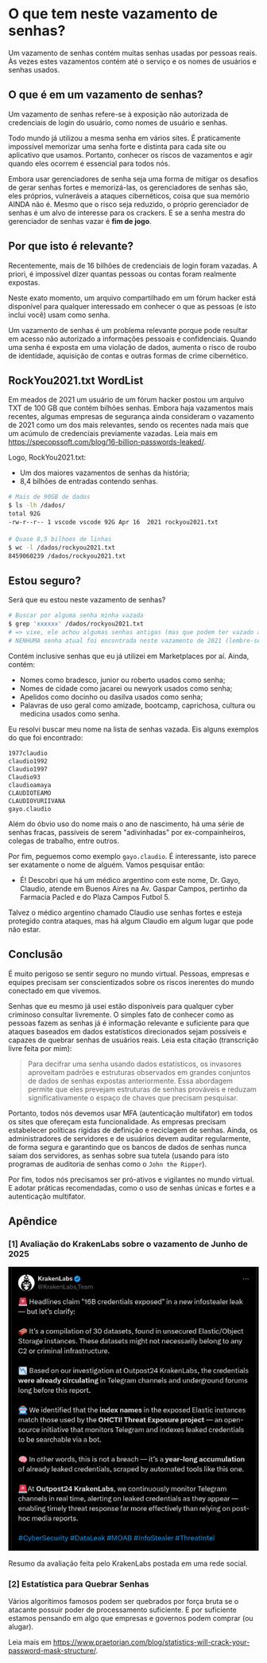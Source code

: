 # O que tem neste vazamento de senhas?

Um vazamento de senhas contém muitas senhas usadas por pessoas reais. Às vezes estes vazamentos contém até o serviço e
os nomes de usuários e senhas usados.

## O que é em um vazamento de senhas?

Um vazamento de senhas refere-se à exposição não autorizada de credenciais de login do usuário, como nomes de usuário e
senhas.

Todo mundo já utilizou a mesma senha em vários sites. É praticamente impossível memorizar uma senha forte e distinta
para cada site ou aplicativo que usamos. Portanto, conhecer os riscos de vazamentos e agir quando eles ocorrem é
essencial para todos nós.

Embora usar gerenciadores de senha seja uma forma de mitigar os desafios de gerar senhas fortes e memorizá-las, os
gerenciadores de senhas são, eles próprios, vulneráveis a ataques cibernéticos, coisa que sua memório AINDA não é. Mesmo
que o risco seja reduzido, o próprio gerenciador de senhas é um alvo de interesse para os crackers. E se a senha mestra
do gerenciador de senhas vazar é **fim de jogo**.

## Por que isto é relevante?

Recentemente, mais de 16 bilhões de credenciais de login foram vazadas. A priori, é impossível dizer quantas pessoas ou
contas foram realmente expostas.

Neste exato momento, um arquivo compartilhado em um fórum hacker está disponível para qualquer interessado em conhecer o
que as pessoas (e isto inclui você) usam como senha.

Um vazamento de senhas é um problema relevante porque pode resultar em acesso não autorizado a informações pessoais e
confidenciais. Quando uma senha é exposta em uma violação de dados, aumenta o risco de roubo de identidade, aquisição de
contas e outras formas de crime cibernético.

## RockYou2021.txt WordList

Em meados de 2021 um usuário de um fórum hacker postou um arquivo TXT de 100 GB que contém bilhões senhas. Embora haja
vazamentos mais recentes, algumas empresas de segurança ainda consideram o vazamento de 2021 como um dos mais
relevantes, sendo os recentes nada mais que um acúmulo de credenciais previamente vazadas. Leia mais em
<https://specopssoft.com/blog/16-billion-passwords-leaked/>.

Logo, RockYou2021.txt:

- Um dos maiores vazamentos de senhas da história;
- 8,4 bilhões de entradas contendo senhas.

```sh
# Mais de 90GB de dados
$ ls -lh /dados/
total 92G
-rw-r--r-- 1 vscode vscode 92G Apr 16  2021 rockyou2021.txt

# Quase 8,5 bilhoes de linhas
$ wc -l /dados/rockyou2021.txt
8459060239 /dados/rockyou2021.txt
```

## Estou seguro?

Será que eu estou neste vazamento de senhas?

```sh
# Buscar por alguma senha minha vazada
$ grep 'xxxxxx' /dados/rockyou2021.txt
# => vixe, ele achou algumas senhas antigas (mas que podem ter vazado através de outras pessoas)
# NENHUMA senha atual foi encontrada neste vazamento de 2021 (lembre-se que isto NÃO garante que não haja vazamento)
```

Contém inclusive senhas que eu já utilizei em Marketplaces por aí. Ainda, contém:

- Nomes como bradesco, junior ou roberto usados como senha;
- Nomes de cidade como jacarei ou newyork usados como senha;
- Apelidos como docinho ou dasilva usados como senha;
- Palavras de uso geral como amizade, bootcamp, caprichosa, cultura ou medicina usados como senha.

Eu resolvi buscar meu nome na lista de senhas vazada. Eis alguns exemplos do que foi encontrado:

```text
1977claudio
claudio1992
Claudio1997
Claudio93
claudioamaya
CLAUDIOTEAMO
CLAUDIOYURIIVANA
gayo.claudio
```

Além do óbvio uso do nome mais o ano de nascimento, há uma série de senhas fracas, passíveis de serem "adivinhadas" por
ex-compainheiros, colegas de trabalho, entre outros.

Por fim, peguemos como exemplo `gayo.claudio`. É interessante, isto parece ser exatamente o nome de alguém. Vamos
pesquisar então:

- É! Descobri que há um médico argentino com este nome, Dr. Gayo, Claudio, atende em Buenos Aires na Av. Gaspar Campos,
  pertinho da Farmacia Pacled e do Plaza Campos Futbol 5.

Talvez o médico argentino chamado Claudio use senhas fortes e esteja protegido contra ataques, mas há algum Claudio em
algum lugar que pode não estar.

## Conclusão

É muito perigoso se sentir seguro no mundo virtual. Pessoas, empresas e equipes precisam ser conscientizados sobre os
riscos inerentes do mundo conectado em que vivemos.

Senhas que eu mesmo já usei estão disponíveis para qualquer cyber criminoso consultar livremente. O simples fato de
conhecer como as pessoas fazem as senhas já é informação relevante e suficiente para que ataques baseados em dados
estatísticos direcionados sejam possíveis e capazes de quebrar senhas de usuários reais. Leia esta citação (transcrição
livre feita por mim):

> Para decifrar uma senha usando dados estatísticos, os invasores aproveitam padrões e estruturas observados em grandes
> conjuntos de dados de senhas expostas anteriormente. Essa abordagem permite que eles prevejam estruturas de senhas
> prováveis e reduzam significativamente o espaço de chaves que precisam pesquisar.

Portanto, todos nós devemos usar MFA (autenticação multifator) em todos os sites que ofereçam esta funcionalidade. As
empresas precisam estabelecer políticas rígidas de definição e reciclagem de senhas. Ainda, os administradores de
servidores e de usuários devem auditar regularmente, de forma segura e garantindo que os bancos de dados de senhas nunca
saiam dos servidores, as senhas sobre sua tutela (usando para isto programas de auditoria de senhas como o
`John the Ripper`).

Por fim, todos nós precisamos ser pró-ativos e vigilantes no mundo virtual. E adotar práticas recomendadas, como o uso
de senhas únicas e fortes e a autenticação multifator.

## Apêndice

### [1] Avaliação do KrakenLabs sobre o vazamento de Junho de 2025

![Firefox](images/post.png)

Resumo da avaliação feita pelo KrakenLabs postada em uma rede social.

### [2] Estatística para Quebrar Senhas

Vários algorítimos famosos podem ser quebrados por força bruta se o atacante possuir poder de processamento suficiente.
E por suficiente estamos pensando em algo que empresas e governos podem comprar (ou alugar).

Leia mais em <https://www.praetorian.com/blog/statistics-will-crack-your-password-mask-structure/>.

